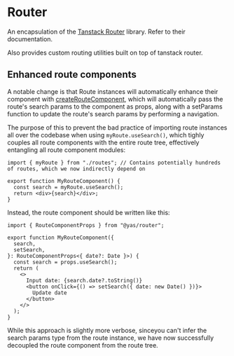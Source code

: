 # Router

An encapsulation of the [Tanstack Router](https://tanstack.com/router) library. Refer to their documentation.

Also provides custom routing utilities built on top of tanstack router.

## Enhanced route components

A notable change is that Route instances will automatically enhance their component with [createRouteComponent](./src/createRouteComponent), which will automatically pass the route's search params to the component as props, along with a setParams function to update the route's search params by performing a navigation.

The purpose of this to prevent the bad practice of importing route instances all over the codebase when using `myRoute.useSearch()`, which tighly couples all route components with the entire route tree, effectively entangling all route component modules:

```tsx
import { myRoute } from "./routes"; // Contains potentially hundreds of routes, which we now indirectly depend on

export function MyRouteComponent() {
  const search = myRoute.useSearch();
  return <div>{search}</div>;
}
```

Instead, the route component should be written like this:

```tsx
import { RouteComponentProps } from "@yas/router";

export function MyRouteComponent({
  search,
  setSearch,
}: RouteComponentProps<{ date?: Date }>) {
  const search = props.useSearch();
  return (
    <>
      Input date: {search.date?.toString()}
      <button onClick={() => setSearch({ date: new Date() })}>
        Update date
      </button>
    </>
  );
}
```

While this approach is slightly more verbose, sinceyou can't infer the search params type from the route instance, we have now successfully decoupled the route component from the route tree.
